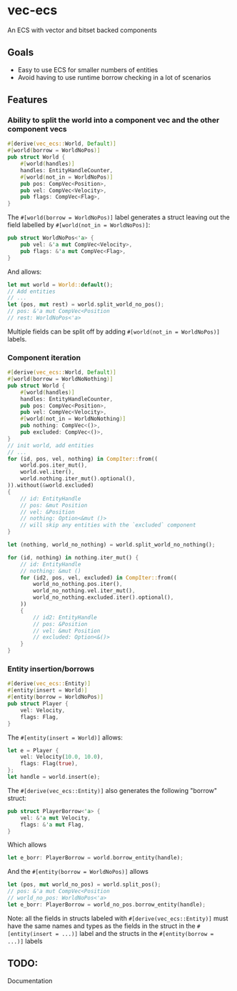 # vec-ecs
An ECS with vector and bitset backed components

## Goals
* Easy to use ECS for smaller numbers of entities
* Avoid having to use runtime borrow checking in a lot of scenarios

## Features
### Ability to split the world into a component vec and the other component vecs
```rust
#[derive(vec_ecs::World, Default)]
#[world(borrow = WorldNoPos)]
pub struct World {
    #[world(handles)]
    handles: EntityHandleCounter,
    #[world(not_in = WorldNoPos)]
    pub pos: CompVec<Position>,
    pub vel: CompVec<Velocity>,
    pub flags: CompVec<Flag>,
}
```
The `#[world(borrow = WorldNoPos)]` label generates a struct leaving out the field labelled by `#[world(not_in = WorldNoPos)]`:
```rust
pub struct WorldNoPos<'a> {
    pub vel: &'a mut CompVec<Velocity>,
    pub flags: &'a mut CompVec<Flag>,
}
```
And allows:
```rust
let mut world = World::default();
// Add entities
// ...
let (pos, mut rest) = world.split_world_no_pos();
// pos: &'a mut CompVec<Position
// rest: WorldNoPos<'a>
```

Multiple fields can be split off by adding `#[world(not_in = WorldNoPos)]` labels.

### Component iteration
```rust
#[derive(vec_ecs::World, Default)]
#[world(borrow = WorldNoNothing)]
pub struct World {
    #[world(handles)]
    handles: EntityHandleCounter,
    pub pos: CompVec<Position>,
    pub vel: CompVec<Velocity>,
    #[world(not_in = WorldNoNothing)]
    pub nothing: CompVec<()>,
    pub excluded: CompVec<()>,
}
// init world, add entities
// ...
for (id, pos, vel, nothing) in CompIter::from((
    world.pos.iter_mut(),
    world.vel.iter(),
    world.nothing.iter_mut().optional(),
)).without(&world.excluded)
{
    // id: EntityHandle
    // pos: &mut Position
    // vel: &Position
    // nothing: Option<&mut ()>
    // will skip any entities with the `excluded` component
}

let (nothing, world_no_nothing) = world.split_world_no_nothing();

for (id, nothing) in nothing.iter_mut() {
    // id: EntityHandle
    // nothing: &mut ()
    for (id2, pos, vel, excluded) in CompIter::from((
        world_no_nothing.pos.iter(),
        world_no_nothing.vel.iter_mut(),
        world_no_nothing.excluded.iter().optional(),
    ))
    {
        // id2: EntityHandle
        // pos: &Position
        // vel: &mut Position
        // excluded: Option<&()>
    }
}
```

### Entity insertion/borrows
```rust
#[derive(vec_ecs::Entity)]
#[entity(insert = World)]
#[entity(borrow = WorldNoPos)]
pub struct Player {
    vel: Velocity,
    flags: Flag,
}
```
The `#[entity(insert = World)]` allows:
```rust
let e = Player {
    vel: Velocity(10.0, 10.0),
    flags: Flag(true),
};
let handle = world.insert(e);
```

The `#[derive(vec_ecs::Entity)]` also generates the following "borrow" struct:
```rust
pub struct PlayerBorrow<'a> {
    vel: &'a mut Velocity,
    flags: &'a mut Flag,
}
```
Which allows
```rust
let e_borr: PlayerBorrow = world.borrow_entity(handle);
```
And the `#[entity(borrow = WorldNoPos)]` allows
```rust
let (pos, mut world_no_pos) = world.split_pos();
// pos: &'a mut CompVec<Position
// world_no_pos: WorldNoPos<'a>
let e_borr: PlayerBorrow = world_no_pos.borrow_entity(handle);
```

Note: all the fields in structs labeled with `#[derive(vec_ecs::Entity)]` must have the same names and types as the fields in the struct in the `#[entity(insert = ...)]` label and the structs in the `#[entity(borrow = ...)]` labels

## TODO:
Documentation
